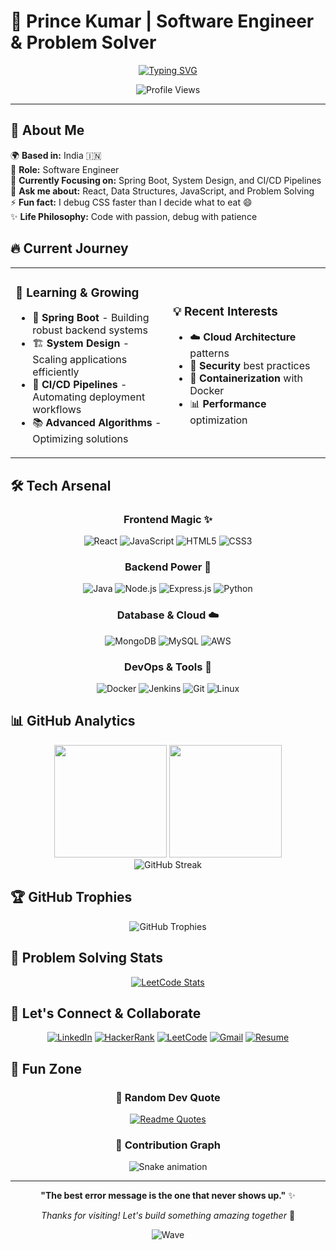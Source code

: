# 🚀 Prince Kumar | Software Engineer & Problem Solver

<div align="center">
  
  [![Typing SVG](https://readme-typing-svg.herokuapp.com?font=Fira+Code&weight=500&size=28&duration=3000&pause=1000&color=00D4AA&center=true&vCenter=true&multiline=true&width=600&height=100&lines=Hey+there!+I'm+Prince+%F0%9F%91%8B;Full+Stack+Developer;System+Design+Enthusiast;Always+Learning+%F0%9F%9A%80)](https://git.io/typing-svg)
  
  <img src="https://komarev.com/ghpvc/?username=prince1587&label=Profile%20Views&color=00d4aa&style=for-the-badge" alt="Profile Views" />
  
</div>

---

## 🎯 About Me

🌍 **Based in:** India 🇮🇳  
💼 **Role:** Software Engineer  
🎯 **Currently Focusing on:** Spring Boot, System Design, and CI/CD Pipelines  
💬 **Ask me about:** React, Data Structures, JavaScript, and Problem Solving  
⚡ **Fun fact:** I debug CSS faster than I decide what to eat 😄  
✨ **Life Philosophy:** Code with passion, debug with patience

## 🔥 Current Journey

<table>
<tr>
<td width="50%">

### 🌱 Learning & Growing
- 🍃 **Spring Boot** - Building robust backend systems
- 🏗️ **System Design** - Scaling applications efficiently  
- 🔄 **CI/CD Pipelines** - Automating deployment workflows
- 📚 **Advanced Algorithms** - Optimizing solutions

</td>
<td width="50%">

### 💡 Recent Interests
- ☁️ **Cloud Architecture** patterns
- 🔐 **Security** best practices
- 🐳 **Containerization** with Docker
- 📊 **Performance** optimization

</td>
</tr>
</table>

## 🛠️ Tech Arsenal

<div align="center">

### Frontend Magic ✨
![React](https://img.shields.io/badge/React-20232A?style=for-the-badge&logo=react&logoColor=61DAFB)
![JavaScript](https://img.shields.io/badge/JavaScript-323330?style=for-the-badge&logo=javascript&logoColor=F7DF1E)
![HTML5](https://img.shields.io/badge/HTML5-E34F26?style=for-the-badge&logo=html5&logoColor=white)
![CSS3](https://img.shields.io/badge/CSS3-1572B6?style=for-the-badge&logo=css3&logoColor=white)

### Backend Power 💪
![Java](https://img.shields.io/badge/Java-ED8B00?style=for-the-badge&logo=openjdk&logoColor=white)
![Node.js](https://img.shields.io/badge/Node.js-339933?style=for-the-badge&logo=nodedotjs&logoColor=white)
![Express.js](https://img.shields.io/badge/Express.js-000000?style=for-the-badge&logo=express&logoColor=white)
![Python](https://img.shields.io/badge/Python-3776AB?style=for-the-badge&logo=python&logoColor=white)

### Database & Cloud ☁️
![MongoDB](https://img.shields.io/badge/MongoDB-4EA94B?style=for-the-badge&logo=mongodb&logoColor=white)
![MySQL](https://img.shields.io/badge/MySQL-005C84?style=for-the-badge&logo=mysql&logoColor=white)
![AWS](https://img.shields.io/badge/Amazon_AWS-FF9900?style=for-the-badge&logo=amazonaws&logoColor=white)

### DevOps & Tools 🔧
![Docker](https://img.shields.io/badge/Docker-2CA5E0?style=for-the-badge&logo=docker&logoColor=white)
![Jenkins](https://img.shields.io/badge/Jenkins-D24939?style=for-the-badge&logo=jenkins&logoColor=white)
![Git](https://img.shields.io/badge/Git-F05032?style=for-the-badge&logo=git&logoColor=white)
![Linux](https://img.shields.io/badge/Linux-FCC624?style=for-the-badge&logo=linux&logoColor=black)

</div>

## 📊 GitHub Analytics

<div align="center">
  <img height="180em" src="https://github-readme-stats.vercel.app/api?username=prince1587&show_icons=true&theme=tokyonight&include_all_commits=true&count_private=true"/>
  <img height="180em" src="https://github-readme-stats.vercel.app/api/top-langs/?username=prince1587&layout=compact&langs_count=8&theme=tokyonight"/>
</div>

<div align="center">
  <img src="https://github-readme-streak-stats.herokuapp.com/?user=prince1587&theme=tokyonight" alt="GitHub Streak" />
</div>

## 🏆 GitHub Trophies
<div align="center">
  <img src="https://github-profile-trophy.vercel.app/?username=prince1587&theme=tokyonight&no-frame=true&row=1&column=6" alt="GitHub Trophies" />
</div>

## 🎯 Problem Solving Stats

<div align="center">
  
  [![LeetCode Stats](https://leetcard.jacoblin.cool/prince1587882?theme=dark&font=Noto%20Sans)](https://leetcode.com/prince1587882/)
  
</div>

## 🤝 Let's Connect & Collaborate

<div align="center">

[![LinkedIn](https://img.shields.io/badge/LinkedIn-0077B5?style=for-the-badge&logo=linkedin&logoColor=white)](https://www.linkedin.com/in/prince-kumar-179138231/)
[![HackerRank](https://img.shields.io/badge/HackerRank-2EC866?style=for-the-badge&logo=hackerrank&logoColor=white)](https://www.hackerrank.com/ps1587882)
[![LeetCode](https://img.shields.io/badge/LeetCode-FFA116?style=for-the-badge&logo=leetcode&logoColor=white)](https://leetcode.com/prince1587882/)
[![Gmail](https://img.shields.io/badge/Gmail-D14836?style=for-the-badge&logo=gmail&logoColor=white)](mailto:ps1587882@gmail.com)
[![Resume](https://img.shields.io/badge/Resume-4285F4?style=for-the-badge&logo=googledrive&logoColor=white)](https://drive.google.com/file/d/1umrNX7sF9HnMw8zIgkujR4kaC1fZKIni/view?usp=sharing)

</div>

## 💫 Fun Zone

<div align="center">
  
  ### 🎲 Random Dev Quote
  [![Readme Quotes](https://quotes-github-readme.vercel.app/api?type=horizontal&theme=tokyonight)](https://github.com/piyushsuthar/github-readme-quotes)
  
  ### 🐍 Contribution Graph
  ![Snake animation](https://github.com/prince1587/prince1587/blob/output/github-contribution-grid-snake.svg)
  
</div>

---

<div align="center">
  
  **"The best error message is the one that never shows up."** ✨
  
  *Thanks for visiting! Let's build something amazing together* 🚀
  
  ![Wave](https://raw.githubusercontent.com/mayhemantt/mayhemantt/Update/svg/Bottom.svg)
  
</div>
